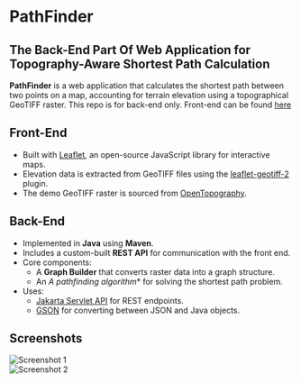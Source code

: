 # PathFinder

## The Back-End Part Of Web Application for Topography-Aware Shortest Path Calculation

**PathFinder** is a web application that calculates the shortest path between two points on a map, accounting for terrain elevation using a topographical GeoTIFF raster.
This repo is for back-end only. Front-end can be found [here](https://github.com/Nighterion/PathFinder-web)

## Front-End

- Built with [Leaflet](https://github.com/Leaflet/Leaflet), an open-source JavaScript library for interactive maps.
- Elevation data is extracted from GeoTIFF files using the [leaflet-geotiff-2](https://github.com/onaci/leaflet-geotiff-2) plugin.
- The demo GeoTIFF raster is sourced from [OpenTopography](https://opentopography.org).

## Back-End

- Implemented in **Java** using **Maven**.
- Includes a custom-built **REST API** for communication with the front end.
- Core components:
  - A **Graph Builder** that converts raster data into a graph structure.
  - An **A* pathfinding algorithm** for solving the shortest path problem.
- Uses:
  - [Jakarta Servlet API](https://mvnrepository.com/artifact/jakarta.servlet/jakarta.servlet-api) for REST endpoints.
  - [GSON](https://mvnrepository.com/artifact/com.google.code.gson/gson) for converting between JSON and Java objects.

## Screenshots

![Screenshot 1](https://github.com/user-attachments/assets/d50ee509-c465-49d5-a99b-c7613ede15a9)  
![Screenshot 2](https://github.com/user-attachments/assets/83c1c05e-b3f5-446b-b46b-f2277ad1ab15)
